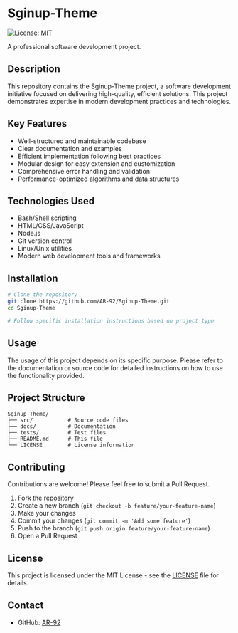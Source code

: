 # Sginup-Theme

[![License: MIT](https://img.shields.io/badge/License-MIT-yellow.svg)](https://opensource.org/licenses/MIT)

A professional software development project.

## Description

This repository contains the Sginup-Theme project, a software development initiative focused on delivering high-quality, efficient solutions. This project demonstrates expertise in modern development practices and technologies.

## Key Features

- Well-structured and maintainable codebase
- Clear documentation and examples
- Efficient implementation following best practices
- Modular design for easy extension and customization
- Comprehensive error handling and validation
- Performance-optimized algorithms and data structures

## Technologies Used

- Bash/Shell scripting
- HTML/CSS/JavaScript
- Node.js
- Git version control
- Linux/Unix utilities
- Modern web development tools and frameworks

## Installation

```bash
# Clone the repository
git clone https://github.com/AR-92/Sginup-Theme.git
cd Sginup-Theme

# Follow specific installation instructions based on project type
```

## Usage

The usage of this project depends on its specific purpose. Please refer to the documentation or source code for detailed instructions on how to use the functionality provided.

## Project Structure

```
Sginup-Theme/
├── src/           # Source code files
├── docs/          # Documentation
├── tests/         # Test files
├── README.md      # This file
└── LICENSE        # License information
```

## Contributing

Contributions are welcome! Please feel free to submit a Pull Request.

1. Fork the repository
2. Create a new branch (`git checkout -b feature/your-feature-name`)
3. Make your changes
4. Commit your changes (`git commit -m 'Add some feature'`)
5. Push to the branch (`git push origin feature/your-feature-name`)
6. Open a Pull Request

## License

This project is licensed under the MIT License - see the [LICENSE](LICENSE) file for details.

## Contact

- GitHub: [AR-92](https://github.com/AR-92)
